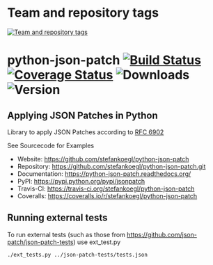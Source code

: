 Team and repository tags
========================

[![Team and repository tags](http://governance.openstack.org/badges/deb-python-json-patch.svg)](http://governance.openstack.org/reference/tags/index.html)

<!-- Change things from this point on -->

python-json-patch [![Build Status](https://secure.travis-ci.org/stefankoegl/python-json-patch.png?branch=master)](https://travis-ci.org/stefankoegl/python-json-patch) [![Coverage Status](https://coveralls.io/repos/stefankoegl/python-json-patch/badge.png?branch=master)](https://coveralls.io/r/stefankoegl/python-json-patch?branch=master) ![Downloads](https://pypip.in/d/jsonpatch/badge.png) ![Version](https://pypip.in/v/jsonpatch/badge.png)
=================
Applying JSON Patches in Python
-------------------------------

Library to apply JSON Patches according to
[RFC 6902](http://tools.ietf.org/html/rfc6902)

See Sourcecode for Examples

* Website: https://github.com/stefankoegl/python-json-patch
* Repository: https://github.com/stefankoegl/python-json-patch.git
* Documentation: https://python-json-patch.readthedocs.org/
* PyPI: https://pypi.python.org/pypi/jsonpatch
* Travis-CI: https://travis-ci.org/stefankoegl/python-json-patch
* Coveralls: https://coveralls.io/r/stefankoegl/python-json-patch

Running external tests
----------------------
To run external tests (such as those from https://github.com/json-patch/json-patch-tests) use ext_test.py

    ./ext_tests.py ../json-patch-tests/tests.json
